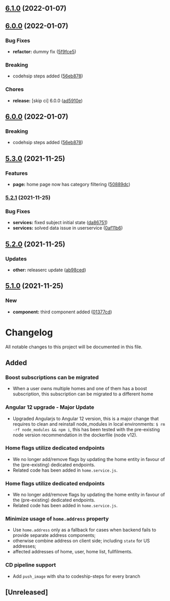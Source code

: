 ## [6.1.0](https://github.com/gparasyris/versioning-demo/compare/v6.0.1...v6.1.0) (2022-01-07)

## [6.0.0](https://github.com/gparasyris/versioning-demo/compare/v5.3.0...v6.0.0) (2022-01-07)


### Bug Fixes

* **refactor:** dummy fix ([5f9fce5](https://github.com/gparasyris/versioning-demo/commit/5f9fce57314f01de4b0ef9c3feb75b1e5980ef08))


### Breaking

* codehsip steps added ([56eb878](https://github.com/gparasyris/versioning-demo/commit/56eb878e5da39cd4318948ff1562ecc259504ded))


### Chores

* **release:** [skip ci] 6.0.0 ([ad5910e](https://github.com/gparasyris/versioning-demo/commit/ad5910e28c774ebc59c6175280a3e5670f21027d))

## [6.0.0](https://github.com/gparasyris/versioning-demo/compare/v5.3.0...v6.0.0) (2022-01-07)


### Breaking

* codehsip steps added ([56eb878](https://github.com/gparasyris/versioning-demo/commit/56eb878e5da39cd4318948ff1562ecc259504ded))

## [5.3.0](https://github.com/gparasyris/versioning-demo/compare/v5.2.1...v5.3.0) (2021-11-25)


### Features

* **page:** home page now has category filtering ([50889dc](https://github.com/gparasyris/versioning-demo/commit/50889dcb8cfadc9c9356b1013e8b7e2304c090e7))

### [5.2.1](https://github.com/gparasyris/versioning-demo/compare/v5.2.0...v5.2.1) (2021-11-25)


### Bug Fixes

* **services:** fixed subject initial state ([da86751](https://github.com/gparasyris/versioning-demo/commit/da8675137794cde98de62d3570c831d21dfc9ef3))
* **services:** solved data issue in userservice ([0af11b6](https://github.com/gparasyris/versioning-demo/commit/0af11b6de90691b0866c8d1a987e625dd10177e1))

## [5.2.0](https://github.com/gparasyris/versioning-demo/compare/v5.1.0...v5.2.0) (2021-11-25)


### Updates

* **other:** releaserc update ([ab98ced](https://github.com/gparasyris/versioning-demo/commit/ab98ceda9779474379efbc853db9c28b387e149a))

## [5.1.0](https://github.com/gparasyris/versioning-demo/compare/v5.0.1...v5.1.0) (2021-11-25)


### New

* **component:** third component added ([01377cd](https://github.com/gparasyris/versioning-demo/commit/01377cd030c9f1dd8c5d9e54a10620950cb04be4))

# Changelog

All notable changes to this project will be documented in this file.



## Added

### Boost subscriptions can be migrated 
- When a user owns multiple homes and one of them has a boost subscription, this subscription can be migrated to a different home

### Angular 12 upgrade - Major Update
- Upgraded Angularjs to Angular 12 version, this is a major change that requires to clean and reinstall node_modules in local environments:
`$ rm -rf node_modules && npm i`, this has been tested with the pre-existing node version recommendation in the dockerfile (node v12).

### Home flags utilize dedicated endpoints 
- We no longer add/remove flags by updating the home entity in favour of the (pre-existing) dedicated endpoints.
- Related code has been added in `home.service.js`.

### Home flags utilize dedicated endpoints 
- We no longer add/remove flags by updating the home entity in favour of the (pre-existing) dedicated endpoints.
- Related code has been added in `home.service.js`.

### Minimize usage of `home.address` property
- Use `home.address` only as a fallback for cases when backend fails to provide separate address components;
- otherwise combine address on client side; including `state` for US addresses;
- affected addresses of home, user, home list, fullfilments.
### CD pipeline support 
- Add `push_image` with sha to codeship-steps for every branch


## [Unreleased]
